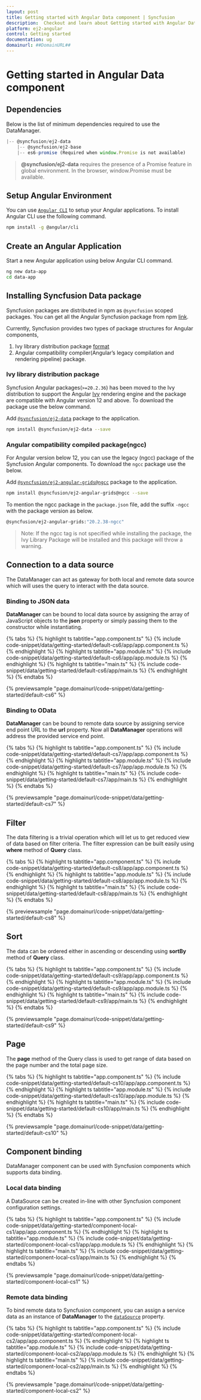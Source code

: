 ```yaml
---
layout: post
title: Getting started with Angular Data component | Syncfusion
description:  Checkout and learn about Getting started with Angular Data component of Syncfusion Essential JS 2 and more details.
platform: ej2-angular
control: Getting started 
documentation: ug
domainurl: ##DomainURL##
---
```


# Getting started in Angular Data component

## Dependencies

Below is the list of minimum dependencies required to use the DataManager.

```javascript
|-- @syncfusion/ej2-data
    |-- @syncfusion/ej2-base
    |-- es6-promise (Required when window.Promise is not available)
```

> **@syncfusion/ej2-data** requires the presence of a Promise feature in global environment. In the browser, window.Promise must be available.

## Setup Angular Environment

You can use [`Angular CLI`](https://github.com/angular/angular-cli) to setup your Angular applications.
To install Angular CLI use the following command.

```bash
npm install -g @angular/cli
```

## Create an Angular Application

Start a new Angular application using below Angular CLI command.

```bash
ng new data-app
cd data-app
```

## Installing Syncfusion Data package

Syncfusion packages are distributed in npm as `@syncfusion` scoped packages. You can get all the Angular Syncfusion package from npm [link]( https://www.npmjs.com/search?q=%40syncfusion%2Fej2-angular- ).

Currently, Syncfusion provides two types of package structures for Angular components,
1. Ivy library distribution package [format](https://angular.io/guide/angular-package-format#angular-package-format)
2. Angular compatibility compiler(Angular’s legacy compilation and rendering pipeline) package.

### Ivy library distribution package

Syncfusion Angular packages(`>=20.2.36`) has been moved to the Ivy distribution to support the Angular [Ivy](https://docs.angular.lat/guide/ivy) rendering engine and the package are compatible with Angular version 12 and above. To download the package use the below command.

Add [`@syncfusion/ej2-data`](https://www.npmjs.com/package/@syncfusion/ej2-data/v/20.2.38) package to the application.

```bash
npm install @syncfusion/ej2-data --save
```

### Angular compatibility compiled package(ngcc)

For Angular version below 12, you can use the legacy (ngcc) package of the Syncfusion Angular components. To download the `ngcc` package use the below.

Add [`@syncfusion/ej2-angular-grids@ngcc`](https://www.npmjs.com/package/@syncfusion/ej2-angular-grids/v/20.2.38-ngcc) package to the application.

```bash
npm install @syncfusion/ej2-angular-grids@ngcc --save
```

To mention the ngcc package in the `package.json` file, add the suffix `-ngcc` with the package version as below.

```bash
@syncfusion/ej2-angular-grids:"20.2.38-ngcc"
```

>Note: If the ngcc tag is not specified while installing the package, the Ivy Library Package will be installed and this package will throw a warning.

## Connection to a data source

The DataManager can act as gateway for both local and remote data source which will uses the query to interact with the data source.

### Binding to JSON data

**DataManager** can be bound to local data source by assigning the array of JavaScript objects to the **json** property or simply passing them to the constructor while instantiating.

{% tabs %}
{% highlight ts tabtitle="app.component.ts" %}
{% include code-snippet/data/getting-started/default-cs6/app/app.component.ts %}
{% endhighlight %}
{% highlight ts tabtitle="app.module.ts" %}
{% include code-snippet/data/getting-started/default-cs6/app/app.module.ts %}
{% endhighlight %}
{% highlight ts tabtitle="main.ts" %}
{% include code-snippet/data/getting-started/default-cs6/app/main.ts %}
{% endhighlight %}
{% endtabs %}
  
{% previewsample "page.domainurl/code-snippet/data/getting-started/default-cs6" %}

### Binding to OData

**DataManager** can be bound to remote data source by assigning service end point URL to the **url** property.
Now all **DataManager** operations will address the provided service end point.

{% tabs %}
{% highlight ts tabtitle="app.component.ts" %}
{% include code-snippet/data/getting-started/default-cs7/app/app.component.ts %}
{% endhighlight %}
{% highlight ts tabtitle="app.module.ts" %}
{% include code-snippet/data/getting-started/default-cs7/app/app.module.ts %}
{% endhighlight %}
{% highlight ts tabtitle="main.ts" %}
{% include code-snippet/data/getting-started/default-cs7/app/main.ts %}
{% endhighlight %}
{% endtabs %}
  
{% previewsample "page.domainurl/code-snippet/data/getting-started/default-cs7" %}

## Filter

The data filtering is a trivial operation which will let us to get reduced view of data based on filter criteria.
The filter expression can be built easily using **where** method of **Query** class.

{% tabs %}
{% highlight ts tabtitle="app.component.ts" %}
{% include code-snippet/data/getting-started/default-cs8/app/app.component.ts %}
{% endhighlight %}
{% highlight ts tabtitle="app.module.ts" %}
{% include code-snippet/data/getting-started/default-cs8/app/app.module.ts %}
{% endhighlight %}
{% highlight ts tabtitle="main.ts" %}
{% include code-snippet/data/getting-started/default-cs8/app/main.ts %}
{% endhighlight %}
{% endtabs %}
  
{% previewsample "page.domainurl/code-snippet/data/getting-started/default-cs8" %}

## Sort

The data can be ordered either in ascending or descending using **sortBy** method of **Query** class.

{% tabs %}
{% highlight ts tabtitle="app.component.ts" %}
{% include code-snippet/data/getting-started/default-cs9/app/app.component.ts %}
{% endhighlight %}
{% highlight ts tabtitle="app.module.ts" %}
{% include code-snippet/data/getting-started/default-cs9/app/app.module.ts %}
{% endhighlight %}
{% highlight ts tabtitle="main.ts" %}
{% include code-snippet/data/getting-started/default-cs9/app/main.ts %}
{% endhighlight %}
{% endtabs %}
  
{% previewsample "page.domainurl/code-snippet/data/getting-started/default-cs9" %}

## Page

The **page** method of the Query class is used to get range of data based on the page number and the total page size.

{% tabs %}
{% highlight ts tabtitle="app.component.ts" %}
{% include code-snippet/data/getting-started/default-cs10/app/app.component.ts %}
{% endhighlight %}
{% highlight ts tabtitle="app.module.ts" %}
{% include code-snippet/data/getting-started/default-cs10/app/app.module.ts %}
{% endhighlight %}
{% highlight ts tabtitle="main.ts" %}
{% include code-snippet/data/getting-started/default-cs10/app/main.ts %}
{% endhighlight %}
{% endtabs %}
  
{% previewsample "page.domainurl/code-snippet/data/getting-started/default-cs10" %}

## Component binding

DataManager component can be used with Syncfusion components which supports data binding.

### Local data binding

A DataSource can be created in-line with other Syncfusion component configuration settings.

{% tabs %}
{% highlight ts tabtitle="app.component.ts" %}
{% include code-snippet/data/getting-started/component-local-cs1/app/app.component.ts %}
{% endhighlight %}
{% highlight ts tabtitle="app.module.ts" %}
{% include code-snippet/data/getting-started/component-local-cs1/app/app.module.ts %}
{% endhighlight %}
{% highlight ts tabtitle="main.ts" %}
{% include code-snippet/data/getting-started/component-local-cs1/app/main.ts %}
{% endhighlight %}
{% endtabs %}
  
{% previewsample "page.domainurl/code-snippet/data/getting-started/component-local-cs1" %}

### Remote data binding

To bind remote data to Syncfusion component, you can assign a service data as an instance of **DataManager** to the [`dataSource`](https://ej2.syncfusion.com/angular/documentation/api/grid/#datasource) property.

{% tabs %}
{% highlight ts tabtitle="app.component.ts" %}
{% include code-snippet/data/getting-started/component-local-cs2/app/app.component.ts %}
{% endhighlight %}
{% highlight ts tabtitle="app.module.ts" %}
{% include code-snippet/data/getting-started/component-local-cs2/app/app.module.ts %}
{% endhighlight %}
{% highlight ts tabtitle="main.ts" %}
{% include code-snippet/data/getting-started/component-local-cs2/app/main.ts %}
{% endhighlight %}
{% endtabs %}
  
{% previewsample "page.domainurl/code-snippet/data/getting-started/component-local-cs2" %}
